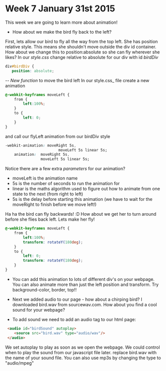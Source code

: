# Week 7 January 31st 2015
This week we are going to learn more about animation!

- How about we make the bird fly back to the left?

First, lets allow our bird to fly all the way from the top left. She has position relative style. This means she shouldn't
move outside the div id container. How about we change this to position:absolute so she can fly wherever
 she likes?
 In our _style.css_ change relative to absolute for our div with id _birdDiv_

 ```css
div#birdDiv {
	position: absolute;
 ```

-- *New function* to move the bird left
In our style.css_ file create a new animation

```css
@-webkit-keyframes moveLeft {
    from {
    	left:100%;
    }
    to {
    	left: 0;
    }
}
```

and call our flyLeft animation from our birdDiv style

```css
-webkit-animation: moveRight 5s,
						moveLeft 5s linear 5s;
	animation:  moveRight 5s,
				moveLeft 5s linear 5s;
```
Notice there are a few extra _parameters_ for our animation?
- moveLeft is the animation name
- 5s is the number of seconds to run the animation for
- linear is the maths algorithm used to figure out how to animate from one state to the next (from right to left)
- 5s is the delay before starting this animation (we have to wait for the moveRight to finish before we move left!)

Ha ha the bird can fly backwards! :D How about we get her to turn around before she flies back left.
Lets make her fly!
```css
@-webkit-keyframes moveLeft {
    from {
    	left:100%;
		transform: rotateY(180deg);
    }
    to {
    	left: 0;
		transform: rotateY(180deg);
    }
}
```

- You can add this animation to lots of different div's on your webpage. You can also animate more than just the left
position and transform. Try background-color, border, top!!

- Next we added audio to our page - how about a chirping bird? I downloaded bird.wav from sourcewav.com. How about
you find a cool sound for your webpage?

- To add sound we need to add an audio tag to our html page:
```html
 <audio id="birdSound" autoplay>
	<source src="bird.wav" type="audio/wav"/>
 </audio>
```
We set autoplay to play as soon as we open the webpage. We could control when to play the sound from our javascript file later.
replace bird.wav with the name of your sound file. You can also use mp3s by changing the type to "audio/mpeg"




